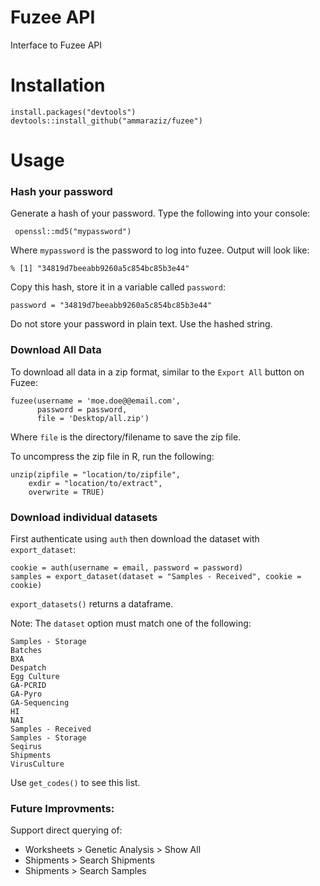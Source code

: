 # Fuzee API
Interface to Fuzee API

# Installation

    install.packages("devtools")
    devtools::install_github("ammaraziz/fuzee")

# Usage
### Hash your password

Generate a hash of your password. Type the following into your console:

     openssl::md5("mypassword")

Where `mypassword` is the password to log into fuzee. Output will look like:

    % [1] "34819d7beeabb9260a5c854bc85b3e44"

Copy this hash, store it in a variable called `password`:

    password = "34819d7beeabb9260a5c854bc85b3e44"

Do not store your password in plain text. Use the hashed string.

### Download All Data

To download all data in a zip format, similar to the `Export All` button on Fuzee:

    fuzee(username = 'moe.doe@@email.com', 
          password = password,
          file = 'Desktop/all.zip')

Where `file` is the directory/filename to save the zip file. 

To uncompress the zip file in R, run the following: 

    unzip(zipfile = "location/to/zipfile",
		exdir = "location/to/extract",
		overwrite = TRUE)

### Download individual datasets
First authenticate using `auth` then download the dataset with `export_dataset`:

    cookie = auth(username = email, password = password)
    samples = export_dataset(dataset = "Samples - Received", cookie = cookie)

`export_datasets()` returns a dataframe.

Note: The `dataset` option must match one of the following:

	Samples - Storage
	Batches 
	BXA 
	Despatch 
	Egg Culture
	GA-PCRID
	GA-Pyro
	GA-Sequencing
	HI
	NAI
	Samples - Received
	Samples - Storage 
	Seqirus
	Shipments 
	VirusCulture 

Use `get_codes()` to see this list.

### Future Improvments:

Support direct querying of:

- Worksheets > Genetic Analysis > Show All
- Shipments > Search Shipments
- Shipments > Search Samples
